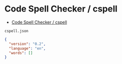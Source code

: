 # Code Spell Checker / cspell

- [Code Spell Checker / cspell](#code-spell-checker--cspell)

`cspell.json`

```json
{
  "version": "0.2",
  "language": "en",
  "words": []
}
```
